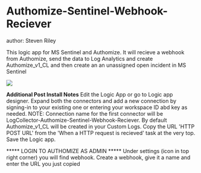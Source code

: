 # Authomize-Sentinel-Webhook-Reciever
author: Steven Riley

This logic app for MS Sentinel and Authomize. It will recieve a webhook from Authomize, send the data to Log Analytics and create Authomize_v1_CL and then create an an unassigned open incident in MS Sentinel

<a href="https://portal.azure.com/#create/Microsoft.Template" target="_blank">
    <img src="https://aka.ms/deploytoazurebutton"/>
</a>

**Additional Post Install Notes**
Edit the Logic App or go to Logic app designer. 
Expand both the connectors and add a new connection by signing-in to your existing one or entering your workspace ID abd key as needed.
NOTE: Connection name for the first connector will be LogCollector-Authomize-Sentinel-Webhook-Reciever. By default Authomize_v1_CL will be created in your Custom Logs.
Copy the URL 'HTTP POST URL' from the 'When a HTTP request is recieved' task at the very top.
Save the Logic app.

***** LOGIN TO AUTHOMIZE AS ADMIN ***** 
Under settings (icon in top right corner) you will find webhook. Create a webhook, give it a name and enter the URL you just copied
